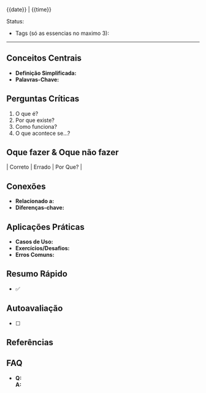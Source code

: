 {{date}} | {{time}}

Status:
- Tags (só as essencias no maximo 3): 

---
## Conceitos Centrais  
- **Definição Simplificada:**  
- **Palavras-Chave:**  

## Perguntas Críticas  
1. O que é?  
2. Por que existe?  
3. Como funciona?  
4. O que acontece se...?  

## Oque fazer & Oque não fazer  
| Correto | Errado | Por Que? |  

## Conexões  
- **Relacionado a:**  
- **Diferenças-chave:**  

## Aplicações Práticas  
- **Casos de Uso:**  
- **Exercícios/Desafios:**  
- **Erros Comuns:**  

## Resumo Rápido  
- ✅  

## Autoavaliação  
- [ ]  

## Referências  


## FAQ
- **Q:**  
  **A:**  